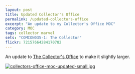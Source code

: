 ```yaml
---
layout: post
title: Updated Collector's Office
permalink: /updated-collectors-office
excerpt: "An update to my Collector's Office MOC"
category: MOC
tags: collector marvel
sets: "COMCON035-1: The Collector"
flickr: 72157664284170782
---
```


An update to [The Collector's Office](http://studs.me/posts/the-collectors-office) to make it slightly larger.

[![collectors-office-moc-updated-small.jpg](http://studshq.s3.amazonaws.com/collectors-office-update-small.jpg)](http://studshq.s3.amazonaws.com/collectors-office-update-small.jpg)